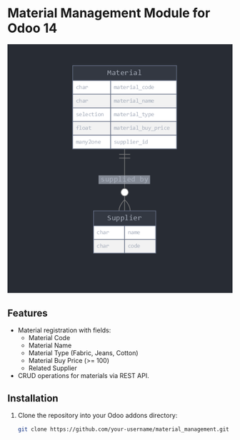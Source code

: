 # Material Management Module for Odoo 14
<img src="docs/erd_diagram.png" alt="ERD Diagram" width="600">


## Features
- Material registration with fields:
  - Material Code
  - Material Name
  - Material Type (Fabric, Jeans, Cotton)
  - Material Buy Price (>= 100)
  - Related Supplier
- CRUD operations for materials via REST API.

## Installation
1. Clone the repository into your Odoo addons directory:
   ```bash
   git clone https://github.com/your-username/material_management.git
